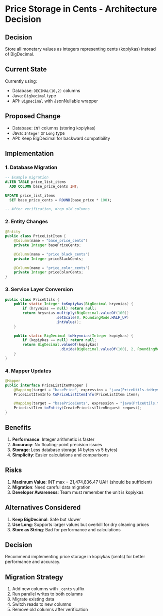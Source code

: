 # Price Storage in Cents - Architecture Decision

## Decision

Store all monetary values as integers representing cents (kopiykas) instead of BigDecimal.

## Current State

Currently using:
- Database: `DECIMAL(10,2)` columns
- Java: `BigDecimal` type
- API: `BigDecimal` with JsonNullable wrapper

## Proposed Change

- Database: `INT` columns (storing kopiykas)
- Java: `Integer` or `Long` type  
- API: Keep BigDecimal for backward compatibility

## Implementation

### 1. Database Migration
```sql
-- Example migration
ALTER TABLE price_list_items 
  ADD COLUMN base_price_cents INT;
  
UPDATE price_list_items 
  SET base_price_cents = ROUND(base_price * 100);
  
-- After verification, drop old columns
```

### 2. Entity Changes
```java
@Entity
public class PriceListItem {
    @Column(name = "base_price_cents")
    private Integer basePriceCents;
    
    @Column(name = "price_black_cents")
    private Integer priceBlackCents;
    
    @Column(name = "price_color_cents") 
    private Integer priceColorCents;
}
```

### 3. Service Layer Conversion
```java
public class PriceUtils {
    public static Integer toKopiykas(BigDecimal hryvnias) {
        if (hryvnias == null) return null;
        return hryvnias.multiply(BigDecimal.valueOf(100))
                       .setScale(0, RoundingMode.HALF_UP)
                       .intValue();
    }
    
    public static BigDecimal toHryvnias(Integer kopiykas) {
        if (kopiykas == null) return null;
        return BigDecimal.valueOf(kopiykas)
                         .divide(BigDecimal.valueOf(100), 2, RoundingMode.HALF_UP);
    }
}
```

### 4. Mapper Updates
```java
@Mapper
public interface PriceListItemMapper {
    @Mapping(target = "basePrice", expression = "java(PriceUtils.toHryvnias(item.getBasePriceCents()))")
    PriceListItemInfo toPriceListItemInfo(PriceListItem item);
    
    @Mapping(target = "basePriceCents", expression = "java(PriceUtils.toKopiykas(request.getBasePrice()))")
    PriceListItem toEntity(CreatePriceListItemRequest request);
}
```

## Benefits

1. **Performance**: Integer arithmetic is faster
2. **Accuracy**: No floating-point precision issues
3. **Storage**: Less database storage (4 bytes vs 5 bytes)
4. **Simplicity**: Easier calculations and comparisons

## Risks

1. **Maximum Value**: INT max = 21,474,836.47 UAH (should be sufficient)
2. **Migration**: Need careful data migration
3. **Developer Awareness**: Team must remember the unit is kopiykas

## Alternatives Considered

1. **Keep BigDecimal**: Safe but slower
2. **Use Long**: Supports larger values but overkill for dry cleaning prices
3. **Store as String**: Bad for performance and calculations

## Decision

Recommend implementing price storage in kopiykas (cents) for better performance and accuracy.

## Migration Strategy

1. Add new columns with `_cents` suffix
2. Run parallel writes to both columns
3. Migrate existing data
4. Switch reads to new columns
5. Remove old columns after verification